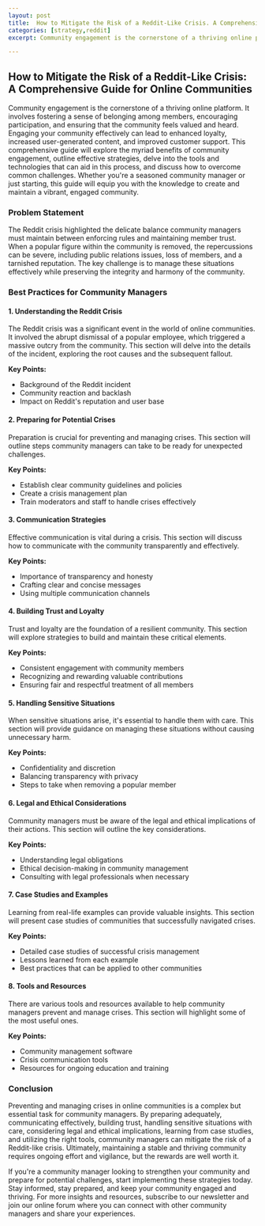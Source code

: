 ```yaml
---
layout: post
title:  How to Mitigate the Risk of a Reddit-Like Crisis. A Comprehensive Guide for Online Communities
categories: [strategy,reddit]
excerpt: Community engagement is the cornerstone of a thriving online platform. It involves fostering a sense of belonging among members, encouraging participation, and ensuring that the community feels valued and heard. Engaging your community effectively can lead to enhanced loyalty, increased user-generated content, and improved customer support. This comprehensive guide will explore the myriad benefits of community engagement, outline effective strategies, delve into the tools and technologies that can aid in this process, and discuss how to overcome common challenges. Whether you're a seasoned community manager or just starting, this guide will equip you with the knowledge to create and maintain a vibrant, engaged community.

---
```


## How to Mitigate the Risk of a Reddit-Like Crisis: A Comprehensive Guide for Online Communities

Community engagement is the cornerstone of a thriving online platform. It involves fostering a sense of belonging among members, encouraging participation, and ensuring that the community feels valued and heard. Engaging your community effectively can lead to enhanced loyalty, increased user-generated content, and improved customer support. This comprehensive guide will explore the myriad benefits of community engagement, outline effective strategies, delve into the tools and technologies that can aid in this process, and discuss how to overcome common challenges. Whether you're a seasoned community manager or just starting, this guide will equip you with the knowledge to create and maintain a vibrant, engaged community.

### Problem Statement

The Reddit crisis highlighted the delicate balance community managers must maintain between enforcing rules and maintaining member trust. When a popular figure within the community is removed, the repercussions can be severe, including public relations issues, loss of members, and a tarnished reputation. The key challenge is to manage these situations effectively while preserving the integrity and harmony of the community.

### Best Practices for Community Managers

#### 1. Understanding the Reddit Crisis

The Reddit crisis was a significant event in the world of online communities. It involved the abrupt dismissal of a popular employee, which triggered a massive outcry from the community. This section will delve into the details of the incident, exploring the root causes and the subsequent fallout.

**Key Points:**

- Background of the Reddit incident
- Community reaction and backlash
- Impact on Reddit's reputation and user base

#### 2. Preparing for Potential Crises

Preparation is crucial for preventing and managing crises. This section will outline steps community managers can take to be ready for unexpected challenges.

**Key Points:**

- Establish clear community guidelines and policies
- Create a crisis management plan
- Train moderators and staff to handle crises effectively

#### 3. Communication Strategies

Effective communication is vital during a crisis. This section will discuss how to communicate with the community transparently and effectively.

**Key Points:**
- Importance of transparency and honesty
- Crafting clear and concise messages
- Using multiple communication channels

#### 4. Building Trust and Loyalty

Trust and loyalty are the foundation of a resilient community. This section will explore strategies to build and maintain these critical elements.

**Key Points:**

- Consistent engagement with community members
- Recognizing and rewarding valuable contributions
- Ensuring fair and respectful treatment of all members

#### 5. Handling Sensitive Situations

When sensitive situations arise, it's essential to handle them with care. This section will provide guidance on managing these situations without causing unnecessary harm.

**Key Points:**
- Confidentiality and discretion
- Balancing transparency with privacy
- Steps to take when removing a popular member

#### 6. Legal and Ethical Considerations

Community managers must be aware of the legal and ethical implications of their actions. This section will outline the key considerations.

**Key Points:**

- Understanding legal obligations
- Ethical decision-making in community management
- Consulting with legal professionals when necessary

#### 7. Case Studies and Examples

Learning from real-life examples can provide valuable insights. This section will present case studies of communities that successfully navigated crises.

**Key Points:**

- Detailed case studies of successful crisis management
- Lessons learned from each example
- Best practices that can be applied to other communities

#### 8. Tools and Resources

There are various tools and resources available to help community managers prevent and manage crises. This section will highlight some of the most useful ones.

**Key Points:**

- Community management software
- Crisis communication tools
- Resources for ongoing education and training

### Conclusion

Preventing and managing crises in online communities is a complex but essential task for community managers. By preparing adequately, communicating effectively, building trust, handling sensitive situations with care, considering legal and ethical implications, learning from case studies, and utilizing the right tools, community managers can mitigate the risk of a Reddit-like crisis. Ultimately, maintaining a stable and thriving community requires ongoing effort and vigilance, but the rewards are well worth it.

If you're a community manager looking to strengthen your community and prepare for potential challenges, start implementing these strategies today. Stay informed, stay prepared, and keep your community engaged and thriving. For more insights and resources, subscribe to our newsletter and join our online forum where you can connect with other community managers and share your experiences.
